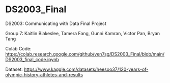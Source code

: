 # DS2003_Final
DS2003: Communicating with Data Final Project

Group 7: Kaitlin Blakeslee, Tamera Fang, Gunni Kamran, Victor Pan, Bryan Tang

Colab Code: https://colab.research.google.com/github/ven7sg/DS2003_Final/blob/main/DS2003_final_code.ipynb 

Dataset: https://www.kaggle.com/datasets/heesoo37/120-years-of-olympic-history-athletes-and-results 
